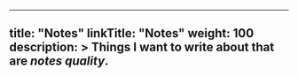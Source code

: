 
---
title: "Notes"
linkTitle: "Notes"
weight: 100
description: >
  Things I want to write about that are _notes quality_.
---


